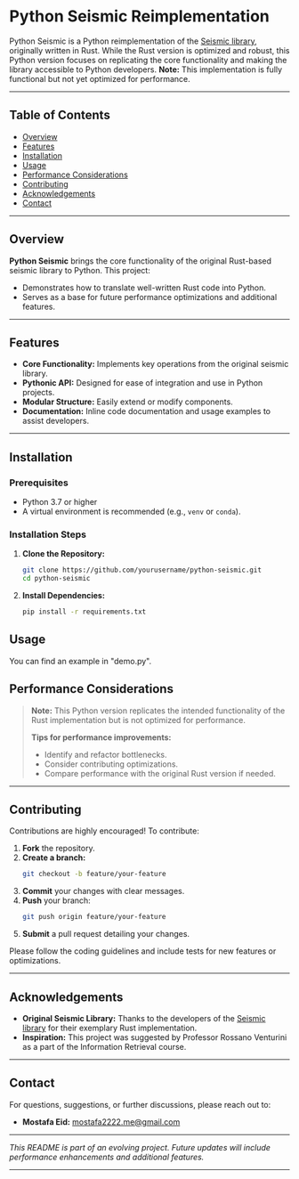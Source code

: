 # Python Seismic Reimplementation

Python Seismic is a Python reimplementation of the [Seismic library](https://github.com/TusKANNy/seismic), originally written in Rust. While the Rust version is optimized and robust, this Python version focuses on replicating the core functionality and making the library accessible to Python developers. **Note:** This implementation is fully functional but not yet optimized for performance.

---

## Table of Contents

- [Overview](#overview)
- [Features](#features)
- [Installation](#installation)
- [Usage](#usage)
- [Performance Considerations](#performance-considerations)
- [Contributing](#contributing)
- [Acknowledgements](#acknowledgements)
- [Contact](#contact)

---

## Overview

**Python Seismic** brings the core functionality of the original Rust-based seismic library to Python. This project:
- Demonstrates how to translate well-written Rust code into Python.
- Serves as a base for future performance optimizations and additional features.

---

## Features

- **Core Functionality:** Implements key operations from the original seismic library.
- **Pythonic API:** Designed for ease of integration and use in Python projects.
- **Modular Structure:** Easily extend or modify components.
- **Documentation:** Inline code documentation and usage examples to assist developers.

---

## Installation

### Prerequisites

- Python 3.7 or higher
- A virtual environment is recommended (e.g., `venv` or `conda`).

### Installation Steps

1. **Clone the Repository:**

   ```bash
   git clone https://github.com/yourusername/python-seismic.git
   cd python-seismic
   ```

2. **Install Dependencies:**

   ```bash
   pip install -r requirements.txt
   ```

## Usage

You can find an example in "demo.py". 

## Performance Considerations

> **Note:** This Python version replicates the intended functionality of the Rust implementation but is not optimized for performance.  
>
> **Tips for performance improvements:**
> - Identify and refactor bottlenecks.
> - Consider contributing optimizations.
> - Compare performance with the original Rust version if needed.

---

## Contributing

Contributions are highly encouraged! To contribute:

1. **Fork** the repository.
2. **Create a branch:**  
   ```bash
   git checkout -b feature/your-feature
   ```
3. **Commit** your changes with clear messages.
4. **Push** your branch:  
   ```bash
   git push origin feature/your-feature
   ```
5. **Submit** a pull request detailing your changes.

Please follow the coding guidelines and include tests for new features or optimizations.

---

## Acknowledgements

- **Original Seismic Library:** Thanks to the developers of the [Seismic library](https://github.com/TusKANNy/seismic) for their exemplary Rust implementation.
- **Inspiration:** This project was suggested by Professor Rossano Venturini as a part of the Information Retrieval course.

---

## Contact

For questions, suggestions, or further discussions, please reach out to:

- **Mostafa Eid:** [mostafa2222.me@gmail.com](mailto:mostafa2222.me@gmail.com)

---

*This README is part of an evolving project. Future updates will include performance enhancements and additional features.*

---
